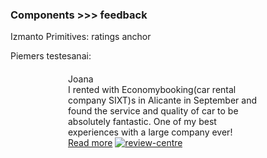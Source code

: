 ### Components >>> feedback

Izmanto Primitives:
ratings
anchor

Piemers testesanai:

<style>
    .box {
        width: 320px;
        margin: 20px auto;
    }
</style>

<div class="box">
    <div class="block--feedback">
        <div class="row--feedback">
            <div class="user font_b_14">Joana</div>
            <div class="rating--feedback">
                <span class="icon_star"></span>
                <span class="icon_star"></span>
                <span class="icon_star"></span>
                <span class="icon_star"></span>
                <span class="icon_star"></span>
            </div>
        </div>
        <div class="row--feedback">
                <span class="review-text font_r_13">I rented with Economybooking(car rental company SIXT)s in Alicante in September and found the service and quality of car to be absolutely fantastic. One of my best experiences with a large company ever!</span>
        </div>
        <div class="row--feedback">
            <a class="anchor_underline--main font_r_13" href="#">Read more</a>
            <a href=""><img class="review-logo" src="../dist/assets/images/review-centre.png" alt="review-centre"></a>
        </div>
    </div>
</div>